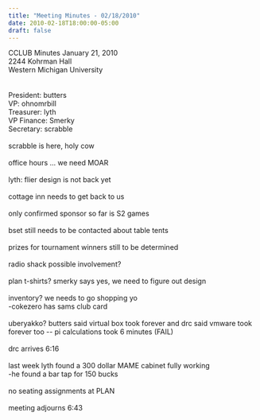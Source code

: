 ```yaml
---
title: "Meeting Minutes - 02/18/2010"
date: 2010-02-18T18:00:00-05:00
draft: false
---
```


CCLUB Minutes January 21, 2010<br />
2244 Kohrman Hall<br />
Western Michigan University<br />
<br />
<br />
President: butters<br />
VP: ohnomrbill<br />
Treasurer: lyth<br />
VP Finance: Smerky<br />
Secretary: scrabble<br />
<br />
scrabble is here, holy cow<br />
<br />
office hours ... we need MOAR<br />
<br />
lyth: flier design is not back yet<br />
<br />
cottage inn needs to get back to us<br />
<br />
only confirmed sponsor so far is S2 games<br />
<br />
bset still needs to be contacted about table tents<br />
<br />
prizes for tournament winners still to be determined<br />
<br />
radio shack possible involvement?<br />
<br />
plan t-shirts?  smerky says yes, we need to figure out design<br />
<br />
inventory?  we needs to go shopping yo<br />
    -cokezero has sams club card<br />
<br />
uberyakko?  butters said virtual box took forever and drc said vmware took forever too -- pi calculations took 6 minutes (FAIL)<br />
<br />
drc arrives 6:16<br />
<br />
last week lyth found a 300 dollar MAME cabinet fully working<br />
    -he found a bar tap for 150 bucks<br />
<br />
no seating assignments at PLAN<br />
<br />
meeting adjourns 6:43